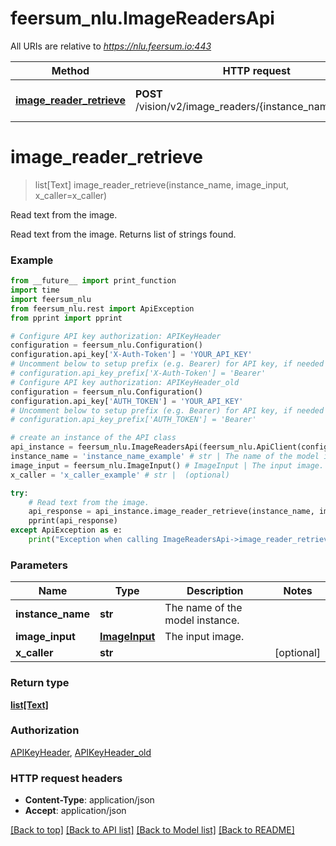 # feersum_nlu.ImageReadersApi

All URIs are relative to *https://nlu.feersum.io:443*

Method | HTTP request | Description
------------- | ------------- | -------------
[**image_reader_retrieve**](ImageReadersApi.md#image_reader_retrieve) | **POST** /vision/v2/image_readers/{instance_name}/retrieve | Read text from the image.


# **image_reader_retrieve**
> list[Text] image_reader_retrieve(instance_name, image_input, x_caller=x_caller)

Read text from the image.

Read text from the image. Returns list of strings found.

### Example
```python
from __future__ import print_function
import time
import feersum_nlu
from feersum_nlu.rest import ApiException
from pprint import pprint

# Configure API key authorization: APIKeyHeader
configuration = feersum_nlu.Configuration()
configuration.api_key['X-Auth-Token'] = 'YOUR_API_KEY'
# Uncomment below to setup prefix (e.g. Bearer) for API key, if needed
# configuration.api_key_prefix['X-Auth-Token'] = 'Bearer'
# Configure API key authorization: APIKeyHeader_old
configuration = feersum_nlu.Configuration()
configuration.api_key['AUTH_TOKEN'] = 'YOUR_API_KEY'
# Uncomment below to setup prefix (e.g. Bearer) for API key, if needed
# configuration.api_key_prefix['AUTH_TOKEN'] = 'Bearer'

# create an instance of the API class
api_instance = feersum_nlu.ImageReadersApi(feersum_nlu.ApiClient(configuration))
instance_name = 'instance_name_example' # str | The name of the model instance.
image_input = feersum_nlu.ImageInput() # ImageInput | The input image.
x_caller = 'x_caller_example' # str |  (optional)

try:
    # Read text from the image.
    api_response = api_instance.image_reader_retrieve(instance_name, image_input, x_caller=x_caller)
    pprint(api_response)
except ApiException as e:
    print("Exception when calling ImageReadersApi->image_reader_retrieve: %s\n" % e)
```

### Parameters

Name | Type | Description  | Notes
------------- | ------------- | ------------- | -------------
 **instance_name** | **str**| The name of the model instance. | 
 **image_input** | [**ImageInput**](ImageInput.md)| The input image. | 
 **x_caller** | **str**|  | [optional] 

### Return type

[**list[Text]**](Text.md)

### Authorization

[APIKeyHeader](../README.md#APIKeyHeader), [APIKeyHeader_old](../README.md#APIKeyHeader_old)

### HTTP request headers

 - **Content-Type**: application/json
 - **Accept**: application/json

[[Back to top]](#) [[Back to API list]](../README.md#documentation-for-api-endpoints) [[Back to Model list]](../README.md#documentation-for-models) [[Back to README]](../README.md)

